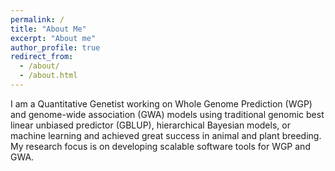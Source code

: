 ```yaml
---
permalink: /
title: "About Me"
excerpt: "About me"
author_profile: true
redirect_from:
  - /about/
  - /about.html
---
```


I am a Quantitative Genetist working on Whole Genome Prediction (WGP) and genome-wide association (GWA) models using traditional genomic best linear unbiased predictor (GBLUP), hierarchical Bayesian models, or machine learning and achieved great success in animal and plant breeding. My research focus is on developing scalable software tools for WGP and GWA.
